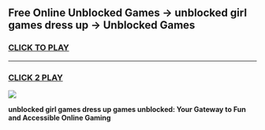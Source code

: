 
## Free Online Unblocked Games → unblocked girl games dress up → Unblocked Games
<h3>
<a href="https://premium.freeplayer.one?title=unblocked_girl_games_dress_up&ref=21F">CLICK TO PLAY</a></h3>
<hr>

<h3>
<a href="https://premium.freeplayer.one?title=unblocked_girl_games_dress_up&ref=21F">CLICK 2 PLAY</a>
  
</h3>

<a href="https://premium.freeplayer.one?title=unblocked_girl_games_dress_up&ref=21F/"><img src="https://clearcache.store/games.png"></a>


**unblocked girl games dress up games unblocked: Your Gateway to Fun and Accessible Online Gaming**

